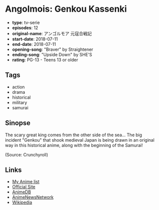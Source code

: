 # Angolmois: Genkou Kassenki

-   **type**: tv-serie
-   **episodes**: 12
-   **original-name**: アンゴルモア 元寇合戦記
-   **start-date**: 2018-07-11
-   **end-date**: 2018-07-11
-   **opening-song**: "Braver" by Straightener
-   **ending-song**: "Upside Down" by SHE'S
-   **rating**: PG-13 - Teens 13 or older

## Tags

-   action
-   drama
-   historical
-   military
-   samurai

## Sinopse

The scary great king comes from the other side of the sea... The big incident "Genkou" that shook medieval Japan is being drawn in an original way in this historical anime, along with the beginning of the Samurai!

(Source: Crunchyroll)

## Links

-   [My Anime list](https://myanimelist.net/anime/35834/Angolmois__Genkou_Kassenki)
-   [Official Site](http://angolmois-anime.jp/)
-   [AnimeDB](http://anidb.info/perl-bin/animedb.pl?show=anime&aid=13255)
-   [AnimeNewsNetwork](http://www.animenewsnetwork.com/encyclopedia/anime.php?id=20771)
-   [Wikipedia](https://ja.wikipedia.org/wiki/%E3%82%A2%E3%83%B3%E3%82%B4%E3%83%AB%E3%83%A2%E3%82%A2%E3%80%9C%E5%85%83%E5%AF%87%E5%90%88%E6%88%A6%E8%A8%98%E3%80%9C)
